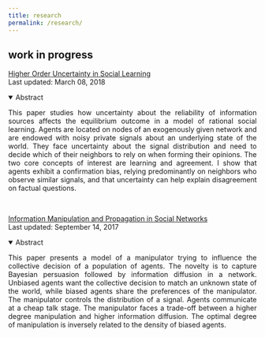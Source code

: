 ```yaml
---
title: research
permalink: /research/
---
```


<!--
## working papers
-->


## work in progress

<a href="" target="_blank">Higher Order Uncertainty in Social Learning</a> <br>
Last updated: March 08, 2018

<details open>
<summary>Abstract</summary>
<p align="justify"> This paper studies how uncertainty about the reliability of information sources affects the equilibrium outcome in a model of rational social learning. Agents are located on nodes of an exogenously given network and are endowed with noisy private signals about an underlying state of the world. They face uncertainty about the signal distribution and need to decide which of their neighbors to rely on when forming their opinions. The two core concepts of interest are learning and agreement. I show that agents exhibit a confirmation bias, relying predominantly on neighbors who observe similar signals, and that uncertainty can help explain disagreement on factual questions. </p>
</details>

<br>

<a href="" target="_blank">Information Manipulation and Propagation in Social Networks</a> <br>
Last updated: September 14, 2017

<details open>
<summary>Abstract</summary>
<p align="justify"> This paper presents a model of a manipulator trying to influence the collective decision of a population of agents. The novelty is to capture Bayesian persuasion followed by information diffusion in a network. Unbiased agents want the collective decision to match an unknown state of the world, while biased agents share the preferences of the manipulator. The manipulator controls the distribution of a signal. Agents communicate at a cheap talk stage. The manipulator faces a trade-off between a higher degree manipulation and higher information diffusion. The optimal degree of manipulation is inversely related to the density of biased agents. </p>
</details>
